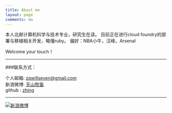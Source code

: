 ```yaml
---
title: About me
layout: page
comments: no
---
```

本人北邮计算机科学与技术专业，研究生在读。
目前正在进行cloud foundry的部署与移植相关开发，略懂ruby。
偏好：NBA小牛，汪峰，Arsenal

Welcome your touch！


----

###联系方式：        

个人邮箱: [zqwillseven@gmail.com](mailto:zqwillseven@gmail.com)     
新浪微博: [天山牧笛](http://weibo.com/u/1855463213)	    
github : [zhing](https://github.com/zhing)        

----


[![新浪微博](http://service.t.sina.com.cn/widget/qmd/1855463213/f78fbcd2/1.png)](http://weibo.com/u/1855463213?s=6uyXnP)